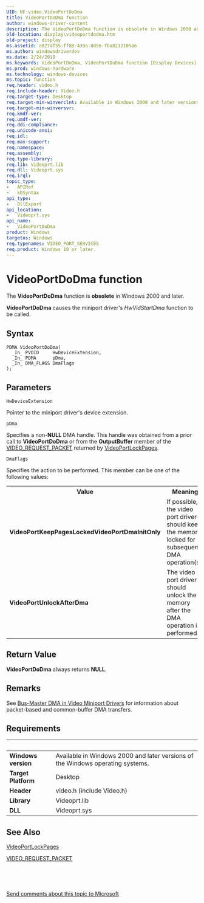 ```yaml
---
UID: NF:video.VideoPortDoDma
title: VideoPortDoDma function
author: windows-driver-content
description: The VideoPortDoDma function is obsolete in Windows 2000 and later. VideoPortDoDma causes the miniport driver's HwVidStartDma function to be called.
old-location: display\videoportdodma.htm
old-project: display
ms.assetid: a827df55-ff88-439a-8d56-fba8212105a6
ms.author: windowsdriverdev
ms.date: 2/24/2018
ms.keywords: VideoPortDoDma, VideoPortDoDma function [Display Devices], VideoPort_Functions_febc78ee-355f-4689-9da9-f67f829d8a32.xml, display.videoportdodma, video/VideoPortDoDma
ms.prod: windows-hardware
ms.technology: windows-devices
ms.topic: function
req.header: video.h
req.include-header: Video.h
req.target-type: Desktop
req.target-min-winverclnt: Available in Windows 2000 and later versions of the Windows operating systems.
req.target-min-winversvr: 
req.kmdf-ver: 
req.umdf-ver: 
req.ddi-compliance: 
req.unicode-ansi: 
req.idl: 
req.max-support: 
req.namespace: 
req.assembly: 
req.type-library: 
req.lib: Videoprt.lib
req.dll: Videoprt.sys
req.irql: 
topic_type:
-	APIRef
-	kbSyntax
api_type:
-	DllExport
api_location:
-	Videoprt.sys
api_name:
-	VideoPortDoDma
product: Windows
targetos: Windows
req.typenames: VIDEO_PORT_SERVICES
req.product: Windows 10 or later.
---
```



# VideoPortDoDma function
The <b>VideoPortDoDma</b> function is <b>obsolete</b> in Windows 2000 and later. 

<b>VideoPortDoDma</b> causes the miniport driver's <i>HwVidStartDma</i> function to be called.

## Syntax

````
PDMA VideoPortDoDma(
  _In_ PVOID     HwDeviceExtension,
  _In_ PDMA      pDma,
  _In_ DMA_FLAGS DmaFlags
);
````

## Parameters

`HwDeviceExtension`

Pointer to the miniport driver's device extension.

`pDma`

Specifies a non-<b>NULL</b> DMA handle. This handle was obtained from a prior call to <b>VideoPortDoDma</b> or from the <b>OutputBuffer</b> member of the <a href="..\video\ns-video-_video_request_packet.md">VIDEO_REQUEST_PACKET</a> returned by <a href="..\video\nf-video-videoportlockpages.md">VideoPortLockPages</a>.

`DmaFlags`

Specifies the action to be performed. This member can be one of the following values:

<table>
<tr>
<th>Value</th>
<th>Meaning</th>
</tr>
<tr>
<td>
<b>VideoPortKeepPagesLockedVideoPortDmaInitOnly</b>

</td>
<td>
If possible, the video port driver should keep the memory locked for subsequent DMA operation(s).

</td>
</tr>
<tr>
<td>
<b>VideoPortUnlockAfterDma</b>

</td>
<td>
The video port driver should unlock the memory after the DMA operation is performed.

</td>
</tr>
</table>


## Return Value

<b>VideoPortDoDma</b> always returns <b>NULL</b>.

## Remarks

See <a href="https://msdn.microsoft.com/fe6c2e16-d222-4948-b1df-34ed8d57d9d8">Bus-Master DMA in Video Miniport Drivers</a> for information about packet-based and common-buffer DMA transfers.

## Requirements
| &nbsp; | &nbsp; |
| ---- |:---- |
| **Windows version** | Available in Windows 2000 and later versions of the Windows operating systems.  |
| **Target Platform** | Desktop |
| **Header** | video.h (include Video.h) |
| **Library** | Videoprt.lib |
| **DLL** | Videoprt.sys |

## See Also

<a href="..\video\nf-video-videoportlockpages.md">VideoPortLockPages</a>



<a href="..\video\ns-video-_video_request_packet.md">VIDEO_REQUEST_PACKET</a>



 

 

<a href="mailto:wsddocfb@microsoft.com?subject=Documentation%20feedback [display\display]:%20VideoPortDoDma function%20 RELEASE:%20(2/24/2018)&amp;body=%0A%0APRIVACY STATEMENT%0A%0AWe use your feedback to improve the documentation. We don't use your email address for any other purpose, and we'll remove your email address from our system after the issue that you're reporting is fixed. While we're working to fix this issue, we might send you an email message to ask for more info. Later, we might also send you an email message to let you know that we've addressed your feedback.%0A%0AFor more info about Microsoft's privacy policy, see http://privacy.microsoft.com/en-us/default.aspx." title="Send comments about this topic to Microsoft">Send comments about this topic to Microsoft</a>